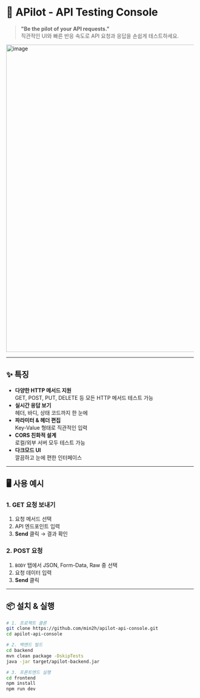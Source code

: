 # 🚀 APilot - API Testing Console

> **"Be the pilot of your API requests."**  
> 직관적인 UI와 빠른 반응 속도로 API 요청과 응답을 손쉽게 테스트하세요.


<img width="1275" height="823" alt="image" src="https://github.com/user-attachments/assets/4c0c25f5-12c2-4f83-bf07-e5cdb7ad30c3" />


---

## ✨ 특징

- **다양한 HTTP 메서드 지원**  
  GET, POST, PUT, DELETE 등 모든 HTTP 메서드 테스트 가능
- **실시간 응답 보기**  
  헤더, 바디, 상태 코드까지 한 눈에
- **파라미터 & 헤더 편집**  
  Key-Value 형태로 직관적인 입력
- **CORS 친화적 설계**  
  로컬/외부 서버 모두 테스트 가능
- **다크모드 UI**  
  깔끔하고 눈에 편한 인터페이스

---

## 🖥️ 사용 예시

### 1. GET 요청 보내기
1. 요청 메서드 선택
2. API 엔드포인트 입력  
3. **Send** 클릭 → 결과 확인

### 2. POST 요청
1. `BODY` 탭에서 JSON, Form-Data, Raw 중 선택
2. 요청 데이터 입력
3. **Send** 클릭

---

## 📦 설치 & 실행

```bash
# 1. 프로젝트 클론
git clone https://github.com/min2h/apilot-api-console.git
cd apilot-api-console

# 2. 백엔드 빌드
cd backend
mvn clean package -DskipTests
java -jar target/apilot-backend.jar

# 3. 프론트엔드 실행
cd frontend
npm install
npm run dev
